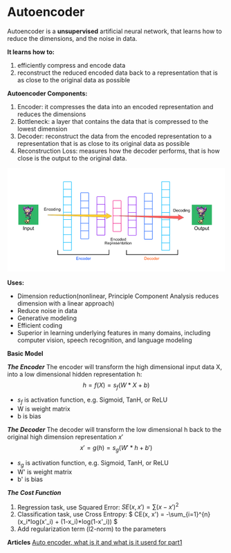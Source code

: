 # Autoencoder

Autoencoder is a **unsupervised** artificial neural network, that learns how to reduce the dimensions, and the noise in data.

**It learns how to:**
1. efficiently compress and encode data
2. reconstruct the reduced encoded data back to a representation that is as close to the original data as possible

**Autoencoder Components:**
1. Encoder: it compresses the data into an encoded representation and reduces the dimensions
2. Bottleneck: a layer that contains the data that is compressed to the lowest dimension
3. Decoder: reconstruct the data from the encoded representation to a representation that is as close to its original data as possible
4. Reconstruction Loss: measures how the decoder performs, that is how close is the output to the original data.

![](images/autoEncoder.png)

**Uses:**
- Dimension reduction(nonlinear, Principle Component Analysis reduces dimension with a linear approach)
- Reduce noise in data
- Generative modeling
- Efficient coding
- Superior in learning underlying features in many domains, including computer vision, speech recognition, and language modeling 

**Basic Model**

***The Encoder***
The encoder will transform the high dimensional input data X, into a low dimensional hidden representation h:
$$
h = f(X) = s_f(W* X + b)
$$
- $s_f$ is activation function, e.g. Sigmoid, TanH, or ReLU
- W is weight matrix
- b is bias

***The Decoder***
The decoder will transform the low dimensional h back to the original high dimension representation $x'$
$$
x' = g(h) = s_g(W'*h + b')
$$
- $s_g$ is activation function, e.g. Sigmoid, TanH, or ReLU
- W' is weight matrix
- b' is bias

***The Cost Function***
1. Regression task, use Squared Error: $SE(x, x') = \sum(x-x')^2$
2. Classification task, use Cross Entropy: $ CE(x, x') = -\sum_{i=1}^{n} (x_i*log(x'_i) + (1-x_i)*log(1-x'_i)) $
3. Add regularization term (l2-norm) to the parameters 


**Articles**
[Auto encoder, what is it and what is it userd for part1](https://towardsdatascience.com/auto-encoder-what-is-it-and-what-is-it-used-for-part-1-3e5c6f017726)